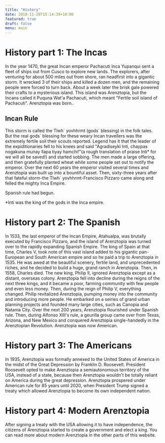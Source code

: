 ```yaml
---
title: "History"
date: 2018-11-28T15:14:39+10:00
featured: true
draft: false
menu: main
---
```


#  History part 1: The Incas


In the year 1470, the great Incan emperor Pachacuti Inca Yupanqui sent a fleet of ships out from Cusco to explore new lands. The explorers, after venturing for about 500 miles out from shore, ran headfirst into a gigantic storm. It wrecked 3 of their ships and killed a dozen men, and the remaining people were forced to turn back. About a week later the brisk gale powered their crafts to a mysterious island. This island was Arenztopia, but the Incans called it Puquna Wat'a Pachacuti, which meant "Fertile soil island of Pachacuti". Arenztopia was born..

##  Incan Rule 


This storm is called the Tlwh´ yovhhrmt (gods´ blessing) in the folk tales. But the real gods´ blessing for these weary Incan travellers was the extremely fertile soil their scouts reported. Legend has it that the leader of the expiditionaries fell to his knees and said "Agradiseyki Inti, chaypas nogakuna munay llapa tiyay hamchi!"(a rough translation of praise Inti* for we will all be saved!) and started sobbing. The men made a large offering, and then gratefully planted wheat while some people set out to notify the emperor. Over the next 60 years the emperor visited several times and Arenztopia was built up into a bountiful asset. Then, sixty-three  years after that fateful storm-the Tlwh´ yovhhrmt-Francisco Pizzaro came along and felled the mighty Inca Empire.

Spanish rule had begun.

*Inti was the king of the gods in the Inca empire.

# History part 2: The Spanish


In 1533, the last emperor of the Incan Empire, Atahualpa, was brutally executed by Francisco Pizzaro, and the island of Arenztopia was turned over to the rapidly expanding Spanish Empire. The king of Spain at that time, Charles V, took note of this vast island added to his gigantic pan-European and South American empire and so he paid a trip to Arenztopia in 1535. He was awed at the beautiful scenery, fertile land, and unprecedented riches, and he decided to build a huge, grand ranch in Arenztopia. Then, in 1558, Charles died. The new king, Philip II, ignored Arenztopia except as a distant, overseas colony. Arenztopia fell into decline during the reigns of the next three kings, and it became a poor, farming community with few people and even less money. Then, during the reign of Philip V, everything changed. Philip revitalized Arenztopia, pumping money into the community and introducing more people. He embarked on a seiries of grand urban planning projects and founded many large cities, such as Canopia and Natania City. Over the next 200 years, Arenztopia flourished under Spanish rule. Then, during Alfonso XIII's rule, a geurilla group came over from Texas, Arizona, and New Mexico and conquered Arenztopia single-handedly in the Arenztopian Revolution. Arenztopia was now American.

# History part 3: The Americans


In 1935, Arenztopia was formally annexed to the United States of America in the midst of the Great Depression by Franklin D. Roosevelt. President Roosevelt opted to make Arenztopia a semiautonomous territory of the USA, instead of a state, because then Arenztopia wouldn't be totally reliant on America during the great depression. Arenztopia prospered under American rule for 85 years until 2020, when President Trump signed a treaty which allowed Arenztopia to become its own independent nation. 

# History part 4: Modern Arenztopia


After signing a treaty with the USA allowing it to have independence, the citizens of Arenztopia started to create a government and elect a king. You can read more about modern Arenztopia in the other parts of this website.
